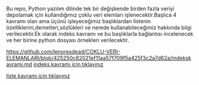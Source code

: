 Bu repo, Python yazılım dilinde tek bir değişkende birden fazla veriyi depolamak için kullandığımız çoklu veri elemları işlenecektir.Başlıca 4 kavramı olan ama üçünü işleyeceğimiz başlıklardan listenin özelliklerini,demetleri,sözlükleri ve nerede kullanabileceğimiz hakkında bilgi verilecektir.Ek olarak indeks kavramı ve bu başlıklarla bağlantısı incelenecek ve her birine python dosyası örnekleri verilecektir.

https://github.com/lenoresdead/COKLU-VERI-ELEMANLARI/blob/425250c82021ef11aa57f709f5a425f3c2a7d62a/indekskavrami.md     <a href="https://github.com/lenoresdead/COKLU-VERI-ELEMANLARI/blob/425250c82021ef11aa57f709f5a425f3c2a7d62a/indekskavrami.md">indeks kavramı için tıklayınız</a>

<a href="https://github.com/lenoresdead/COKLU-VERI-ELEMANLARI/blob/5d5bcac712dbe6713f37aaf0816c88026b764888/Liste%20Kavrami.md">liste kavramı için tıklayınız</a>
